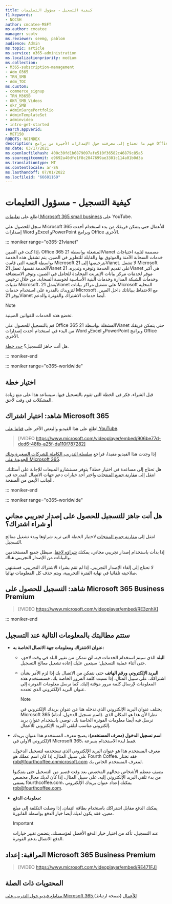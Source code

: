 ```yaml
---
title: كيفية التسجيل - مسؤول التعليمات
f1.keywords:
- NOCSH
author: cmcatee-MSFT
ms.author: cmcatee
manager: scotv
ms.reviewer: seemg, pablom
audience: Admin
ms.topic: article
ms.service: o365-administration
ms.localizationpriority: medium
ms.collection:
- M365-subscription-management
- Adm_O365
- TRN_SMB
- Adm_TOC
ms.custom:
- commerce_signup
- TRN_M365B
- OKR_SMB_Videos
- okr_SMB
- AdminSurgePortfolio
- AdminTemplateSet
- adminvideo
- intro-get-started
search.appverid:
- MET150
ROBOTS: NOINDEX
description: فهم ما تحتاج إلى معرفته حول الإصدارات الأخيرة من برامج Office قبل الانتقال إلى عملية التسجيل للحصول على Office 365.
ms.date: 03/17/2021
ms.openlocfilehash: 400c30fd1b6879097afe510f36582c46879c85a5
ms.sourcegitcommit: e9692a40dfe1f8c2047699ae3301c114a01b0d3a
ms.translationtype: MT
ms.contentlocale: ar-SA
ms.lasthandoff: 07/01/2022
ms.locfileid: "66601169"
---
```

# <a name="how-to-sign-up---admin-help"></a>كيفية التسجيل - مسؤول التعليمات

اطلع على [تعليمات Microsoft 365 small business](https://go.microsoft.com/fwlink/?linkid=2197659) على YouTube.

سجل للحصول على Microsoft 365 للأعمال حتى يتمكن فريقك من بدء استخدام أحدث إصدارات Word وExcel وPowerPoint وبرامج Office الأخرى.

::: moniker range="o365-21vianet"

إذا كنت في الصين، Office 365 المشغلة بواسطة 21Vianet مصممة لتلبية احتياجات خدمات السحابة الآمنة والموثوق بها والقابلة للتطوير في الصين. يتم تشغيل هذه الخدمة بواسطة التقنية التي قامت Microsoft بترخيصها إلى 21Vianet. لا تشغل Microsoft الخدمة نفسها. تعمل 21Vianet على تقديم الخدمة وتوفره وتديره. 21Vianet هي أكبر موفر لخدمات مركز بيانات الإنترنت المحايدة للحامل في الصين، وتوفر الاستضافة وخدمات الشبكة المدارة وخدمات البنية الأساسية لحوسبة السحابة. من خلال ترخيص تقنيات Microsoft، يعمل 21Vianet على تشغيل مراكز بيانات Microsoft المحلية لتزويدك بالقدرة على استخدام خدمات Microsoft مع الاحتفاظ ببياناتك داخل الصين. يوفر 21Vianet أيضا خدمات الاشتراك والفوترة والدعم.
  
> [!NOTE]
> تخضع هذه الخدمات للقوانين الصينية.
  
قم بالتسجيل للحصول على Office 365 المشغلة بواسطة 21Vianet حتى يتمكن فريقك من البدء في استخدام أحدث إصدارات Word وExcel وPowerPoint وبرامج Office الأخرى.
  
هل أنت جاهز للتسجيل؟ [حدد خطة](https://products.office.com/zh-cn/business/compare-office-365-for-business-plans).
  
::: moniker-end

::: moniker range="o365-worldwide"

## <a name="choose-a-plan"></a>اختيار خطة

قبل الشراء، فكر في الخطة التي تقوم بالتسجيل فيها. سيساعد هذا على منع زيادة المشكلات في وقت لاحق.

## <a name="watch-choose-a-microsoft-365-subscription"></a>شاهد: اختيار اشتراك Microsoft 365

اطلع على هذا الفيديو والبعض الآخر على [قناتنا على YouTube](https://go.microsoft.com/fwlink/?linkid=2198032).

> [!VIDEO https://www.microsoft.com/videoplayer/embed/906be77d-ded6-48fb-a25f-da110f787282]

إذا وجدت هذا الفيديو مفيدا، فراجع [سلسلة التدريب الكاملة للشركات الصغيرة وتلك الجديدة على Microsoft 365](../../business-video/index.yml).

هل تحتاج إلى مساعدة في اختيار خطة؟ يتوفر مستشارو المبيعات للإجابة على أسئلتك. انتقل إلى [مقارنة جميع المنتجات](https://products.office.com/compare-all-microsoft-office-products?tab=2) واختر أحد خيارات دعم جهات الاتصال المدرجة في الجانب الأيمن من الصفحة.
  
::: moniker-end

::: moniker range="o365-worldwide"

## <a name="ready-to-sign-up-for-a-free-trial-or-buy-a-subscription"></a>هل أنت جاهز للتسجيل للحصول على إصدار تجريبي مجاني أو شراء اشتراك؟

انتقل إلى [مقارنة جميع المنتجات](https://products.office.com/compare-all-microsoft-office-products?tab=2) لاختيار الخطة التي تريد شراؤها وبدء تشغيل معالج التسجيل. 
  
إذا بدأت باستخدام إصدار تجريبي مجاني، يمكنك [شراؤه لاحقا](../../commerce/try-or-buy-microsoft-365.md). سيظل جميع المستخدمين والبيانات من الإصدار التجريبي هناك.
  
لا تحتاج إلى إلغاء الإصدار التجريبي. إذا لم تقم بشراء الاشتراك التجريبي، فستنتهي صلاحيته تلقائيا في نهاية الفترة التجريبية، ويتم حذف كل المعلومات نهائيا.

## <a name="watch-sign-up-for-microsoft-365-business-premium"></a>شاهد: التسجيل للحصول على Microsoft 365 Business Premium

> [!VIDEO https://www.microsoft.com/videoplayer/embed/RE3znhX]

::: moniker-end

## <a name="youll-be-asked-for-the-following-information-when-you-sign-up"></a>ستتم مطالبتك بالمعلومات التالية عند التسجيل

- **عنوان الاشتراك ومعلومات جهة الاتصال الخاصة به:**

  - **البلد** الذي سيتم استخدام الخدمات فيه. **لن** تتمكن من تغيير البلد في وقت لاحق، حتى أثناء عملية التسجيل؛ سيتعين عليك إعادة تشغيل معالج التسجيل.

  - **البريد الإلكتروني** **ورقم الهاتف** حتى نتمكن من الاتصال بك إذا لزم الأمر بشأن اشتراكك. على سبيل المثال، إذا نسيت كلمة المرور الخاصة بك، فسنستخدم هذه المعلومات لإرسال كلمة مرور مؤقتة إليك. كما نرسل معلومات الفوترة إلى عنوان البريد الإلكتروني الذي تحدده.

    > [!NOTE]
    > يختلف عنوان البريد الإلكتروني الذي تدخله هنا عن عنوان بريدك الإلكتروني في Microsoft 365 (اسم تسجيل الدخول، أدناه). نظرا لأن هذا هو المكان الذي نرسل فيه أيضا معلومات الفوترة الخاصة بك، نوصي باستخدام عنوان بريد إلكتروني مناسب لتلقي البريد الإلكتروني للأعمال.
  
- **اسم تسجيل الدخول (معرف المستخدم):** يصبح معرف المستخدم هذا عنوان بريدك الإلكتروني الأولي في Microsoft 365، فقط لبدء الاستخدام بسرعة.

    معرف المستخدم هذا هو عنوان البريد الإلكتروني الذي تستخدمه لتسجيل الدخول. على سبيل المثال، إذا كان اسم عملك هو Fourth Coffee، فقد تختار rob@fourthcoffee.onmicrosoft.com لمعرف المستخدم الخاص بك.

    يضيف معظم الأشخاص مجالهم المخصص بعد وقت قصير من التسجيل حتى يتمكنوا من بدء تلقي البريد الإلكتروني إليه. على سبيل المثال، إذا كان لديك مجال مخصص يسمى fourthcoffee.com، يمكنك إعداد عنوان بريدك الإلكتروني rob@fourthcoffee.com.

- **معلومات الدفع:**

    يمكنك الدفع مقابل اشتراكك باستخدام بطاقة ائتمان. إذا وصلت التكلفة إلى مبلغ معين، فقد يكون لديك أيضا خيار الدفع بواسطة الفاتورة.

    > [!IMPORTANT]
    >  عند التسجيل، تأكد من اختيار خيار الدفع الأفضل لمؤسستك. يتضمن تغيير خيارات الدفع الاتصال بدعم الفوترة.

## <a name="watch-set-up-microsoft-365-business-premium"></a>المراقبة: إعداد Microsoft 365 Business Premium

> [!VIDEO https://www.microsoft.com/videoplayer/embed/RE471FJ]

## <a name="related-content"></a>المحتويات ذات الصلة

[مقاطع فيديو حول التدريب على Microsoft 365 للأعمال](../../business-video/index.yml) (صفحة ارتباط)
